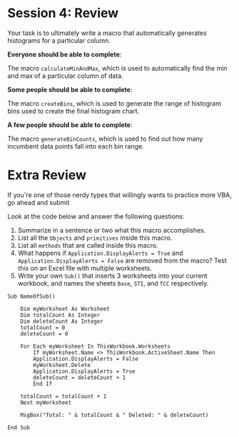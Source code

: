 # Session 4: Review

Your task is to ultimately write a macro that automatically generates histograms for a particular column. 

**Everyone should be able to complete**:

The macro `calculateMinAndMax`, which is used to automatically find the min and max of a particular column of data. 

**Some people should be able to complete**:

The macro `createBins`, which is used to generate the range of histogram bins used to create the final histogram chart. 

**A few people should be able to complete**:

The macro `generateBinCounts`, which is used to find out how many incumbent data points fall into each bin range.

# Extra Review

If you're one of those nerdy types that willingly wants to practice more VBA, go ahead and submit 

Look at the code below and answer the following questions:

1. Summarize in a sentence or two what this macro accomplishes.
2. List all the `Objects` and `primitives` inside this macro.
3. List all `methods` that are called inside this macro.
4. What happens if `Application.DisplayAlerts = True` and `Application.DisplayAlerts = False` are removed from the macro? Test this on an Excel file with multiple worksheets.
5. Write your own `Sub()` that inserts 3 worksheets into your current workbook, and names the sheets `Base`, `STI`, and `TCC` respectively.

```
Sub NameOfSub()

    Dim myWorksheet As Worksheet
    Dim totalCount As Integer
    Dim deleteCount As Integer
    totalCount = 0
    deleteCount = 0

    For Each myWorksheet In ThisWorkbook.Worksheets
        If myWorksheet.Name <> ThisWorkbook.ActiveSheet.Name Then
        Application.DisplayAlerts = False
        myWorksheet.Delete
        Application.DisplayAlerts = True
        deleteCount = deleteCount + 1
        End If

    totalCount = totalCount + 1
    Next myWorksheet

    MsgBox("Total: " & totalCount & " Deleted: " & deleteCount)

End Sub
```
